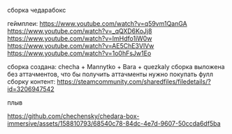 сборка чедарабокс

геймплеи:
https://www.youtube.com/watch?v=q59vm1QanGA
https://www.youtube.com/watch?v=_qQXD6KoJj8
https://www.youtube.com/watch?v=ImHdfo1iW0w
https://www.youtube.com/watch?v=AE5ChE3VlVw
https://www.youtube.com/watch?v=1o0hFsJw1Eo

сборка создана: checha + Mannytko + Bara + quezkaly
сборка выложена без аттачментов, что бы получить аттачменты нужно покупать фулл сборку
контент: https://steamcommunity.com/sharedfiles/filedetails/?id=3206947542

плыв




https://github.com/chechensky/chedara-box-immersive/assets/158810793/68540c78-84dc-4e7d-9607-50ccda6df5ba

